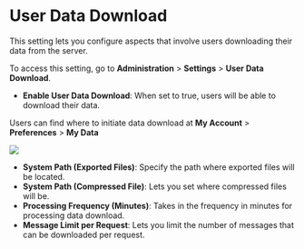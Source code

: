 # User Data Download

This setting lets you configure aspects that involve users downloading their data from the server.

To access this setting, go to **Administration** > **Settings** > **User Data Download**.

* **Enable User Data Download**: When set to true, users will be able to download their data.

Users can find where to initiate data download at **My Account** > **Preferences** > **My Data**

![](../../../.gitbook/assets/Selection\_072.png)

* **System Path (Exported Files)**: Specify the path where exported files will be located.
* **System Path (Compressed File)**: Lets you set where compressed files will be.
* **Processing Frequency (Minutes)**: Takes in the frequency in minutes for processing data download.
* **Message Limit per Request**: Lets you limit the number of messages that can be downloaded per request.
